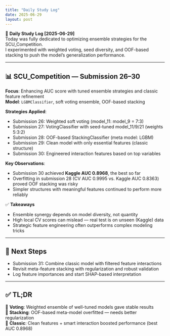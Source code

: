 ```yaml
---
title: "Daily Study Log"
date: 2025-06-29
layout: post
---
```


🧠 **Daily Study Log [2025-06-29]**  
Today was fully dedicated to optimizing ensemble strategies for the SCU_Competition.  
I experimented with weighted voting, seed diversity, and OOF-based stacking to push the model’s generalization performance.

---

## 📊 SCU_Competition — Submission 26–30

**Focus**: Enhancing AUC score with tuned ensemble strategies and classic feature refinement  
**Model**: `LGBMClassifier`, soft voting ensemble, OOF-based stacking

**Strategies Applied**:
- Submission 26: Weighted soft voting (model_11: model_9 = 7:3)
- Submission 27: VotingClassifier with seed-tuned model_11/9/21 (weights 5:3:2)
- Submission 28: OOF-based StackingClassifier (meta model: LGBM)
- Submission 29: Clean model with only essential features (classic structure)
- Submission 30: Engineered interaction features based on top variables

**Key Observations**:
- Submission 30 achieved **Kaggle AUC 0.8968**, the best so far  
- Overfitting in submission 28 (CV AUC 0.9995 vs. Kaggle AUC 0.8363) proved OOF stacking was risky  
- Simpler structures with meaningful features continued to perform more reliably

✅ **Takeaways**  
- Ensemble synergy depends on model diversity, not quantity  
- High local CV scores can mislead — real test is on unseen (Kaggle) data  
- Strategic feature engineering often outperforms complex modeling tricks

---

## 🎯 Next Steps

- Submission 31: Combine classic model with filtered feature interactions  
- Revisit meta-feature stacking with regularization and robust validation  
- Log feature importances and start SHAP-based interpretation

---

## ✅ TL;DR

📍 **Voting**: Weighted ensemble of well-tuned models gave stable results  
📍 **Stacking**: OOF-based meta-model overfitted — needs better regularization  
📍 **Classic**: Clean features + smart interaction boosted performance (best AUC 0.8968)

